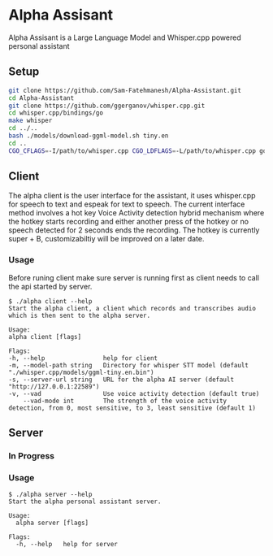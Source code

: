 # Alpha Assisant

Alpha Assisant is a Large Language Model and Whisper.cpp powered personal assistant

## Setup
```bash
git clone https://github.com/Sam-Fatehmanesh/Alpha-Assistant.git
cd Alpha-Assistant
git clone https://github.com/ggerganov/whisper.cpp.git
cd whisper.cpp/bindings/go
make whisper
cd ../..
bash ./models/download-ggml-model.sh tiny.en
cd ..
CGO_CFLAGS=-I/path/to/whisper.cpp CGO_LDFLAGS=-L/path/to/whisper.cpp go build -o alpha
```
## Client
The alpha client is the user interface for the assistant, it uses whisper.cpp for speech to text and espeak for text to speech. The current interface method involves a hot key Voice Activity detection hybrid mechanism where the hotkey starts recording and either another press of the hotkey or no speech detected for 2 seconds ends the recording. The hotkey is currently super + B, customizabiltiy will be improved on a later date.

### Usage
Before runing client make sure server is running first as client needs to call the api started by server.
```
$ ./alpha client --help
Start the alpha client, a client which records and transcribes audio which is then sent to the alpha server.

Usage:
alpha client [flags]

Flags:
-h, --help                help for client
-m, --model-path string   Directory for whisper STT model (default "./whisper.cpp/models/ggml-tiny.en.bin")
-s, --server-url string   URL for the alpha AI server (default "http://127.0.0.1:22589")
-v, --vad                 Use voice activity detection (default true)
    --vad-mode int        The strength of the voice activity detection, from 0, most sensitive, to 3, least sensitive (default 1)
```

## Server
### In Progress

### Usage
```
$ ./alpha server --help
Start the alpha personal assistant server.

Usage:
  alpha server [flags]

Flags:
  -h, --help   help for server
```